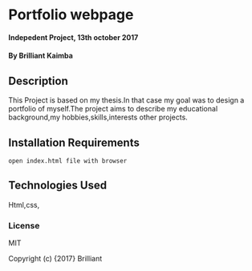 # Portfolio webpage

#### Indepedent Project, 13th october 2017

#### By Brilliant Kaimba

## Description
   
   This Project is based on my thesis.In that case my goal was to design a portfolio of myself.The project aims to describe my educational background,my hobbies,skills,interests other projects.

## Installation Requirements
	open index.html file with browser

## Technologies Used
Html,css,

### License
MIT

Copyright (c) {2017} Brilliant